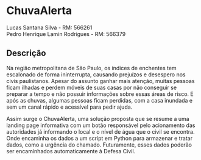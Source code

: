 # ChuvaAlerta

Lucas Santana Silva - RM: 566261<br>
Pedro Henrique Lamin Rodrigues - RM: 566379

## Descrição

  Na região metropolitana de São Paulo, os índices de enchentes tem 
escalonado de forma ininterrupta, causando prejuízos e desespero nos civis 
paulistanos. Apesar do assunto ganhar mais atenção, muitas pessoas ficam ilhadas 
e perdem móveis de suas casas por não conseguir se preparar a tempo e não 
possuir informações sobre essas áreas de risco. E após as chuvas, algumas 
pessoas ficam perdidas, com a casa inundada e sem um canal rápido e acessível 
para pedir ajuda.

  Assim surge o ChuvaAlerta, uma solução proposta que se resume a uma 
landing page informativa com um botão responsável pelo acionamento das 
autoridades já informando o local e o nível de água que o civil se encontra. Onde 
encaminha os dados a um script em Python para armazenar e tratar dados, como a 
urgência do chamado. Futuramente, esses dados poderão ser encaminhados 
automaticamente à Defesa Civil. 

